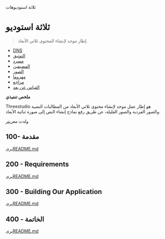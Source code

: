 ثلاثة استوديوهات

# ثلاثة استوديو

> إطار موحد لإنشاء المحتوى ثلاثي الأبعاد.

-   [DNS](./DNS.md)
-   [التوثيق](./DOCUMENTATION.md)
-   [مسرد](./GLOSSARY.md)
-   [المضيفين](./HOSTS.md)
-   [الصور](./IMAGES.md)
-   [مهزوما](./PODMAN.md)
-   [مراجع](./REFERENCES.md)
-   [القياس عن بعد](./TELEMETRY.md)

**ملخص تنفيذي**

Threestudio هو إطار عمل موحد لإنشاء محتوى ثلاثي الأبعاد من المطالبات النصية والصور الفردية والصور القليلة، عن طريق رفع نماذج إنشاء النص إلى صورة ثنائية الأبعاد.

ولدت مع[ريتر](https://app.rytr.me)

## 100- مقدمة

يرى[README.md](./100/README.md)

## 200 - Requirements

يرى[README.md](./200/README.md)

## 300 - Building Our Application

يرى[README.md](./300/README.md)

## 400 - الخاتمة

يرى[README.md](./400/README.md)
